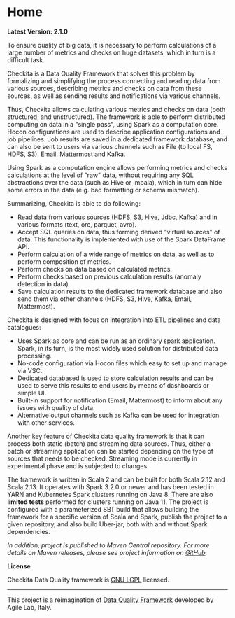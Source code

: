 # Home

**Latest Version: 2.1.0**

To ensure quality of big data, it is necessary to perform calculations of a large number of metrics and checks
on huge datasets, which in turn is a difficult task.

Checkita is a Data Quality Framework that solves this problem by formalizing and simplifying the process connecting
and reading data from various sources, describing metrics and checks on data from these sources, 
as well as sending results and notifications via various channels.

Thus, Checkita allows calculating various metrics and checks on data (both structured, and unstructured).
The framework is able to perform distributed computing on data in a "single pass", using Spark as a computation core.
Hocon configurations are used to describe application configurations and job pipelines.
Job results are saved in a dedicated framework database, and can also be sent to users via various channels such
as File (to local FS, HDFS, S3), Email, Mattermost and Kafka.

Using Spark as a computation engine allows performing metrics and checks calculations at the level of "raw" data,
without requiring any SQL abstractions over the data (such as Hive or Impala),
which in turn can hide some errors in the data (e.g. bad formatting or schema mismatch).

Summarizing, Checkita is able to do following:

* Read data from various sources (HDFS, S3, Hive, Jdbc, Kafka) and in various formats (text, orc, parquet, avro).
* Accept SQL queries on data, thus forming derived "virtual sources" of data.
  This functionality is implemented with use of the Spark DataFrame API.
* Perform calculation of a wide range of metrics on data, as well as to perform composition of metrics.
* Perform checks on data based on calculated metrics.
* Perform checks based on previous calculation results (anomaly detection in data).
* Save calculation results to the dedicated framework database and also send them via other channels
 (HDFS, S3, Hive, Kafka, Email, Mattermost).

Checkita is designed with focus on integration into ETL pipelines and data catalogues:

* Uses Spark as core and can be run as an ordinary spark application.
  Spark, in its turn, is the most widely used solution for distributed data processing. 
* No-code configuration via Hocon files which easy to set up and manage via VSC.
* Dedicated databased is used to store calculation results and can be used to serve this results
  to end users by means of dashboards or simple UI.
* Built-in support for notification (Email, Mattermost) to inform about any issues with quality of data.
* Alternative output channels such as Kafka can be used for integration with other services.

Another key feature of Checkita data quality framework is that it can process both static (batch) and
streaming data sources. Thus, either a batch or streaming application can be started depending on the type of sources
that needs to be checked. Streaming mode is currently in experimental phase and is subjected to changes.

The framework is written in Scala 2 and can be built for both Scala 2.12 and Scala 2.13. 
It operates with Spark 3.2.0 or newer and has been tested in YARN and Kubernetes Spark clusters running on Java 8.
There are also **limited tests** performed for clusters running on Java 11.
The project is configured with a parameterized SBT build that allows building the framework for
a specific version of Scala and Spark, publish the project to a given repository, and also build Uber-jar,
both with and without Spark dependencies.

*In addition, project is published to Maven Central repository. For more details
on Maven releases, please see project information on [GitHub](https://github.com/Raiffeisen-DGTL/checkita-data-quality).*

**License**

Checkita Data Quality framework is [GNU LGPL](LICENSE.txt) licensed.

---

This project is a reimagination of [Data Quality Framework](https://github.com/agile-lab-dev/DataQuality) developed by Agile Lab, Italy.
